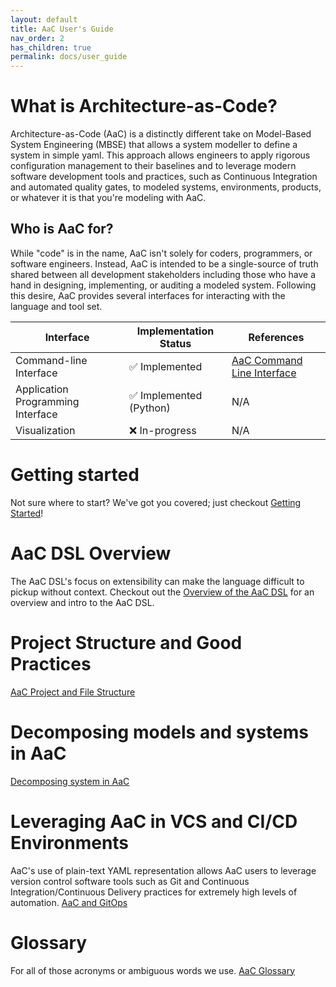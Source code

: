 ```yaml
---
layout: default
title: AaC User's Guide
nav_order: 2
has_children: true
permalink: docs/user_guide
---
```


# What is Architecture-as-Code?
Architecture-as-Code (AaC) is a distinctly different take on Model-Based System Engineering (MBSE) that allows a system modeller to define a system in simple yaml. This approach allows engineers to apply rigorous configuration management to their baselines and to leverage modern software development tools and practices, such as Continuous Integration and automated quality gates, to modeled systems, environments, products, or whatever it is that you're modeling with AaC.

## Who is AaC for?
While "code" is in the name, AaC isn't solely for coders, programmers, or software engineers. Instead, AaC is intended to be a single-source of truth shared between all development stakeholders including those who have a hand in designing, implementing, or auditing a modeled system. Following this desire, AaC provides several interfaces for interacting with the language and tool set.

|Interface|Implementation Status| References |
|---------|---------------------|------------|
| Command-line Interface | ✅ Implemented | [AaC Command Line Interface](./aac_cli)
| Application Programming Interface | ✅ Implemented (Python)  | N/A |
| Visualization | ❌ In-progress | N/A |

# Getting started
Not sure where to start? We've got you covered; just checkout
[Getting Started](./getting_started)!

# AaC DSL Overview
The AaC DSL's focus on extensibility can make the language difficult to pickup without context. Checkout out the
[Overview of the AaC DSL](./aac_language) for an overview and intro to the AaC DSL.

# Project Structure and Good Practices
[AaC Project and File Structure](./project_structure)

# Decomposing models and systems in AaC
[Decomposing system in AaC](./decomposing_systems)

# Leveraging AaC in VCS and CI/CD Environments
AaC's use of plain-text YAML representation allows AaC users to leverage version control software tools such as Git and Continuous Integration/Continuous Delivery practices for extremely high levels of automation.
[AaC and GitOps](./aac_gitops)

# Glossary
For all of those acronyms or ambiguous words we use.
[AaC Glossary](./glossary)